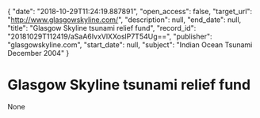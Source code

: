 {
  "date": "2018-10-29T11:24:19.887891", 
  "open_access": false, 
  "target_url": "http://www.glasgowskyline.com/", 
  "description": null, 
  "end_date": null, 
  "title": "Glasgow Skyline tsunami relief fund", 
  "record_id": "20181029T112419/aSaA6IvxVlXXoslP7T54Ug==", 
  "publisher": "glasgowskyline.com", 
  "start_date": null, 
  "subject": "Indian Ocean Tsunami December 2004"
}

# Glasgow Skyline tsunami relief fund

None